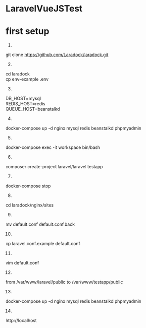 # LaravelVueJSTest

# first setup
1.  
git clone https://github.com/Laradock/laradock.git  

2.  
cd laradock  
cp env-example .env  

3.  
DB_HOST=mysql  
REDIS_HOST=redis  
QUEUE_HOST=beanstalkd  

4.  
docker-compose up -d nginx mysql redis beanstalkd phpmyadmin  

5.  
docker-compose exec -it workspace bin/bash  

6.  
composer create-project laravel/laravel testapp  

7.  
docker-compose stop  

8.  
cd laradock/nginx/sites  

9.  
mv default.conf default.conf.back  

10.  
cp laravel.conf.example default.conf  

11.  
vim default.conf  

12.  
from /var/www/laravel/public to /var/www/testapp/public  

13.  
docker-compose up -d nginx mysql redis beanstalkd phpmyadmin  

14. 
http://localhost  

